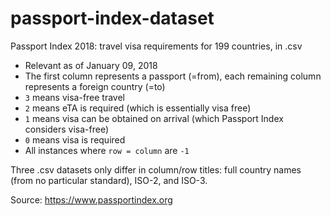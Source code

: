 # passport-index-dataset
Passport Index 2018: travel visa requirements for 199 countries, in .csv

* Relevant as of January 09, 2018
* The first column represents a passport (=from), each remaining column represents a foreign country (=to)
* `3` means visa-free travel
* `2` means eTA is required (which is essentially visa free)
* `1` means visa can be obtained on arrival (which Passport Index considers visa-free)
* `0` means visa is required
* All instances where `row = column` are `-1`

Three .csv datasets only differ in column/row titles: full country names (from no particular standard), ISO-2, and ISO-3.

Source: https://www.passportindex.org
